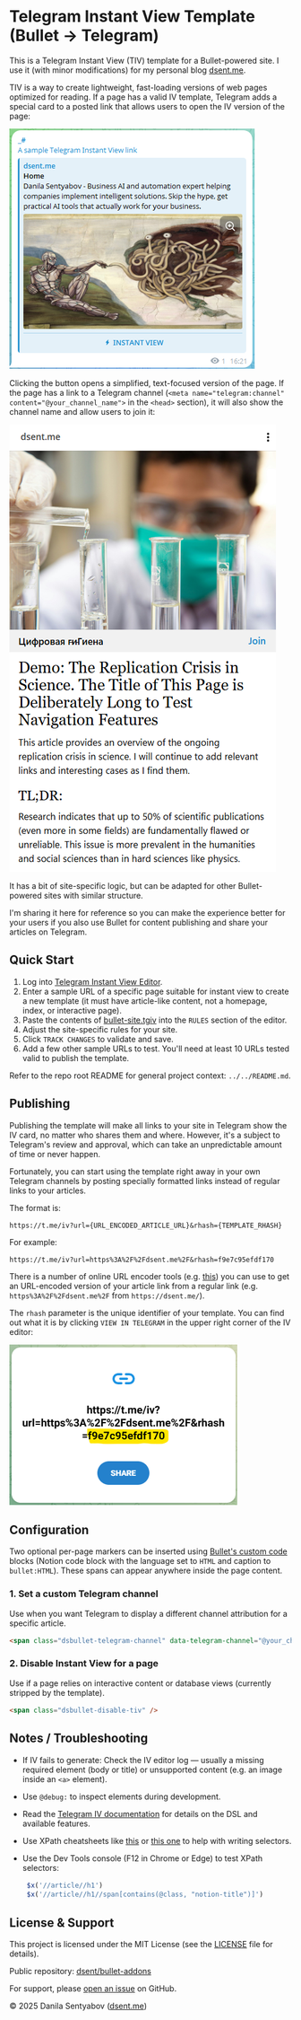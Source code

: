 # Telegram Instant View Template (Bullet → Telegram)

This is a Telegram Instant View (TIV) template for a Bullet-powered site.
I use it (with minor modifications) for my personal blog [dsent.me](https://dsent.me/).

TIV is a way to create lightweight, fast-loading versions of web pages optimized for reading.
If a page has a valid IV template, Telegram adds a special card to a posted link that
allows users to open the IV version of the page:

![A screenshot of a Telegram message with a link preview card that has an "Instant View" button](telegram-iv-link-card.png)

Clicking the button opens a simplified, text-focused version of the page. If the page has
a link to a Telegram channel (`<meta name="telegram:channel" content="@your_channel_name">`
in the `<head>` section), it will also show the channel name and allow users to join it:

![A screenshot of a Telegram Instant View page with a channel link](telegram-iv-sample.png)

It has a bit of site-specific logic, but can be adapted for other Bullet-powered
sites with similar structure.

I'm sharing it here for reference so you can make the experience better for your
users if you also use Bullet for content publishing and share your articles on Telegram.

## Quick Start

1. Log into [Telegram Instant View Editor](https://instantview.telegram.org/my/).
2. Enter a sample URL of a specific page suitable for instant view to create a new template
   (it must have article-like content, not a homepage, index, or interactive page).
3. Paste the contents of [bullet-site.tgiv](./bullet-site.tgiv) into the `RULES` section of the editor.
4. Adjust the site-specific rules for your site.
5. Click `TRACK CHANGES` to validate and save.
6. Add a few other sample URLs to test. You'll need at least 10 URLs tested valid to publish the template.

Refer to the repo root README for general project context: `../../README.md`.

## Publishing

Publishing the template will make all links to your site in Telegram show the IV card,
no matter who shares them and where. However, it's a subject to Telegram's review and approval,
which can take an unpredictable amount of time or never happen.

Fortunately, you can start using the template right away in your own Telegram channels by
posting specially formatted links instead of regular links to your articles.

The format is:

```plaintext
https://t.me/iv?url={URL_ENCODED_ARTICLE_URL}&rhash={TEMPLATE_RHASH}
```

For example:

```plaintext
https://t.me/iv?url=https%3A%2F%2Fdsent.me%2F&rhash=f9e7c95efdf170
```

There is a number of online URL encoder tools (e.g. [this](https://www.urlencoder.io/)) you can use to get an URL-encoded version of your article link from a regular link (e.g. `https%3A%2F%2Fdsent.me%2F` from `https://dsent.me/`).

The `rhash` parameter is the unique identifier of your template. You can find out what it is by clicking `VIEW IN TELEGRAM` in the upper right corner of the IV editor:

![A screenshot of the redirect page that shows the properly formatted IV link with the `rhash` parameter](formatted-iv-link.png)

## Configuration

Two optional per-page markers can be inserted using [Bullet's custom code](https://bullet.so/docs/embed-html-inside-notion/) blocks (Notion code block with the language set to `HTML` and caption to `bullet:HTML`). These spans can appear anywhere inside the page content.

### 1. Set a custom Telegram channel

Use when you want Telegram to display a different channel attribution for a specific article.

```html
<span class="dsbullet-telegram-channel" data-telegram-channel="@your_channel_handle" />
```

### 2. Disable Instant View for a page

Use if a page relies on interactive content or database views (currently stripped by the template).

```html
<span class="dsbullet-disable-tiv" />
```

## Notes / Troubleshooting

- If IV fails to generate: Check the IV editor log — usually a missing required element
  (body or title) or unsupported content (e.g. an image inside an `<a>` element).
- Use `@debug:` to inspect elements during development.
- Read the [Telegram IV documentation](https://instantview.telegram.org/docs/) for details on the DSL and available features.
- Use XPath cheatsheets like [this](https://devhints.io/xpath) or [this one](https://www.freecodecamp.org/news/xpath-cheat-sheet/) to help with writing selectors.
- Use the Dev Tools console (F12 in Chrome or Edge) to test XPath selectors:

  ```js
   $x('//article//h1')
   $x('//article//h1//span[contains(@class, "notion-title")]')
   ```

## License & Support

This project is licensed under the MIT License (see the [LICENSE](../../LICENSE) file for details).

Public repository: [dsent/bullet-addons](https://github.com/dsent/bullet-addons)

For support, please [open an issue](https://github.com/dsent/bullet-addons/issues) on GitHub.

© 2025 Danila Sentyabov ([dsent.me](https://dsent.me))
